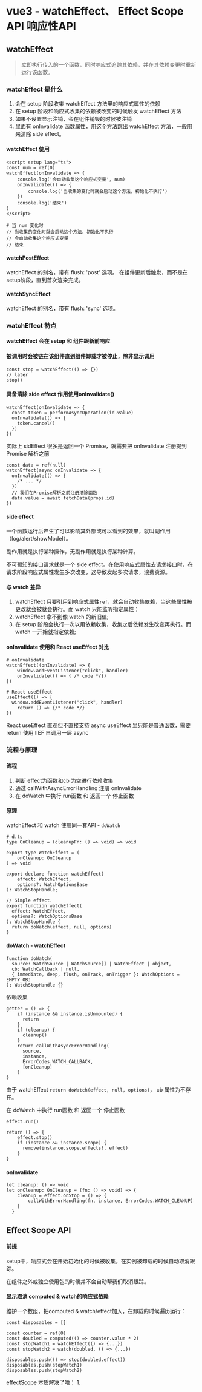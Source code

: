 # vue3 - watchEffect、 Effect Scope API 响应性API
## watchEffect
> 立即执行传入的一个函数，同时响应式追踪其依赖，并在其依赖变更时重新运行该函数。

### watchEffect 是什么
1. 会在 setup 阶段收集 watchEffect 方法里的响应式属性的依赖
2. 在 setup 阶段和响应式收集的依赖被改变的时候触发 watchEffect 方法
3. 如果不设置显示注销，会在组件销毁的时候被注销
4. 里面有 onInvalidate 函数属性，用这个方法跳出 watchEffect 方法，一般用来清除 side effect。

#### watchEffect 使用
```
<script setup lang="ts">
const num = ref(0)
watchEffect(onInvalidate => {
    console.log('会自动收集这个响应式变量', num)
    onInvalidate(() => {
        console.log('当收集的变化时就会启动这个方法，初始化不执行')
    })
    console.log('结束')
)
</script>

# 当 num 变化时
// 当收集的变化时就会启动这个方法，初始化不执行
// 会自动收集这个响应式变量
// 结束
```
#### watchPostEffect
watchEffect 的别名，带有 flush: 'post' 选项。
在组件更新后触发，而不是在setup阶段，直到首次渲染完成。

#### watchSyncEffect
watchEffect 的别名，带有 flush: 'sync' 选项。

### watchEffect 特点
#### watchEffect 会在 setup 和 组件跟新前响应
####  被调用时会被链在该组件直到组件卸载才被停止，除非显示调用
```
const stop = watchEffect(() => {})
// later
stop()
```
#### 具备清除 side effect 作用使用onInvalidate()
```
watchEffect(onInvalidate => {
  const token = performAsyncOperation(id.value)
  onInvalidate(() => {
    token.cancel()
  })
})
```
实际上 sidEffect 很多是返回一个 Promise，就需要把 onInvalidate 注册提到 Promise 解析之前
```
const data = ref(null)
watchEffect(async onInvalidate => {
  onInvalidate(() => {
    /* ... */
  }) 
  // 我们在Promise解析之前注册清除函数
  data.value = await fetchData(props.id)
})
```

#### side effect
一个函数运行后产生了可以影响其外部或可以看到的效果，就叫副作用（log/alert/showModel）。

副作用就是执行某种操作，无副作用就是执行某种计算。

不可预知的接口请求就是一个 side effect。在使用响应式属性去请求接口时，在请求阶段响应式属性发生多次改变，这导致发起多次请求，浪费资源。
#### 与 watch 差异
1. watchEffect 只要引用到响应式属性``ref``，就会自动收集依赖，当这些属性被更改就会被就会执行。而 watch 只能监听指定属性；
2. watchEffect 拿不到像 watch 的新旧值;
3. 在 setup 阶段会执行一次以用依赖收集，收集之后依赖发生改变再执行。而 watch 一开始就指定依赖;

#### onInvalidate 使用和 React useEffect 对比
```
# onInvalidate
watchEffect((onInvalidate) => {
    window.addEventListener("click", handler)
    onInvalidate(() => { /* code */})
})

# React useEffect
useEffect(() => {
  window.addEventListener("click", handler)
    return () => {/* code */}
})
```
React useEffect 直观但不直接支持 async
useEffect 里只能是普通函数，需要 return 使用 IIEF 自调用一层 async

### 流程与原理
#### 流程
1. 判断 effect为函数和cb 为空进行依赖收集
2. 通过 callWithAsyncErrorHandling 注册 onInvalidate
3. 在 doWatch 中执行 run函数 和 返回一个 停止函数

#### 原理
watchEffect 和 watch 使用同一套API - ``doWatch``
```
# d.ts
type OnCleanup = (cleanupFn: () => void) => void

export type WatchEffect = (
    onCleanup: OnCleanup
) => void

export declare function watchEffect(
    effect: WatchEffect,
    options?: WatchOptionsBase
): WatchStopHandle;

// Simple effect.
export function watchEffect(
  effect: WatchEffect,
  options?: WatchOptionsBase
): WatchStopHandle {
  return doWatch(effect, null, options)
}
```

#### doWatch - watchEffect
```
function doWatch(
  source: WatchSource | WatchSource[] | WatchEffect | object,
  cb: WatchCallback | null,
  { immediate, deep, flush, onTrack, onTrigger }: WatchOptions = EMPTY_OBJ
): WatchStopHandle {}
```

依赖收集
```
getter = () => {
    if (instance && instance.isUnmounted) {
      return
    }
    if (cleanup) {
      cleanup()
    }
    return callWithAsyncErrorHandling(
      source,
      instance,
      ErrorCodes.WATCH_CALLBACK,
      [onCleanup]
    )
}
```
由于 watchEffect ``return doWatch(effect, null, options)``， cb 属性为不存在。

在 doWatch 中执行 run函数 和 返回一个 停止函数
```
effect.run()

return () => {
    effect.stop()
    if (instance && instance.scope) {
      remove(instance.scope.effects!, effect)
    }
}
```

#### onInvalidate
```
let cleanup: () => void
let onCleanup: OnCleanup = (fn: () => void) => {
    cleanup = effect.onStop = () => {
        callWithErrorHandling(fn, instance, ErrorCodes.WATCH_CLEANUP)
    }
  }
```

## Effect Scope API
#### 前提
setup中，响应式会在开始初始化的时候被收集，在实例被卸载的时候自动取消跟踪。

在组件之外或独立使用包的时候并不会自动帮我们取消跟踪。

#### 显示取消 computed & watch的响应式依赖
维护一个数组，把computed & watch/effect加入，在卸载的时候遍历运行：
```
const disposables = []

const counter = ref(0)
const doubled = computed(() => counter.value * 2)
const stopWatch1 = watchEffect(() => {...})
const stopWatch2 = watch(doubled, () => {...})

disposables.push(() => stop(doubled.effect))
disposables.push(stopWatch1)
disposables.push(stopWatch2)
```

effectScope 本质解决了啥：
1. 
